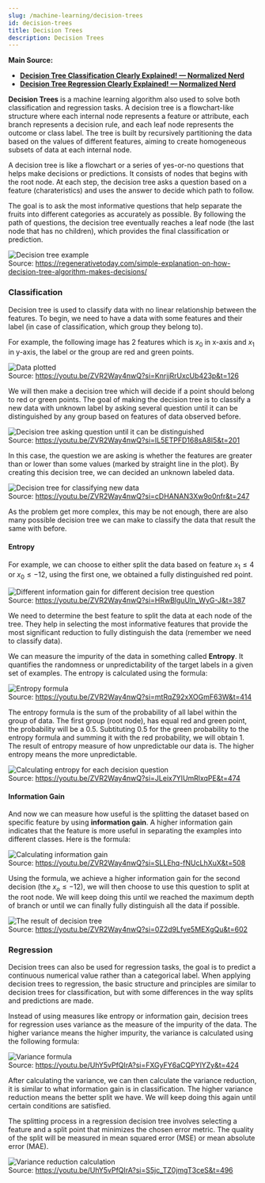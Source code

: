 ```yaml
---
slug: /machine-learning/decision-trees
id: decision-trees
title: Decision Trees
description: Decision Trees
---
```


**Main Source:**

- **[Decision Tree Classification Clearly Explained! — Normalized Nerd](https://youtu.be/ZVR2Way4nwQ?si=tx3IEid6R97igFpY)**
- **[Decision Tree Regression Clearly Explained! — Normalized Nerd](https://youtu.be/UhY5vPfQIrA?si=cis0NaIiQysElvcp)**

**Decision Trees** is a machine learning algorithm also used to solve both classification and regression tasks. A decision tree is a flowchart-like structure where each internal node represents a feature or attribute, each branch represents a decision rule, and each leaf node represents the outcome or class label. The tree is built by recursively partitioning the data based on the values of different features, aiming to create homogeneous subsets of data at each internal node.

A decision tree is like a flowchart or a series of yes-or-no questions that helps make decisions or predictions. It consists of nodes that begins with the root node. At each step, the decision tree asks a question based on a feature (charateristics) and uses the answer to decide which path to follow.

The goal is to ask the most informative questions that help separate the fruits into different categories as accurately as possible. By following the path of questions, the decision tree eventually reaches a leaf node (the last node that has no children), which provides the final classification or prediction.

![Decision tree example](./decision-tree-example.png)  
Source: https://regenerativetoday.com/simple-explanation-on-how-decision-tree-algorithm-makes-decisions/

### Classification

Decision tree is used to classify data with no linear relationship between the features. To begin, we need to have a data with some features and their label (in case of classification, which group they belong to).

For example, the following image has 2 features which is $x_0$ in x-axis and $x_1$ in y-axis, the label or the group are red and green points.

![Data plotted](./data-plotted.png)  
Source: https://youtu.be/ZVR2Way4nwQ?si=KnrjjRrUxcUb423p&t=126

We will then make a decision tree which will decide if a point should belong to red or green points. The goal of making the decision tree is to classify a new data with unknown label by asking several question until it can be distinguished by any group based on features of data observed before.

![Decision tree asking question until it can be distinguished](./decision-tree-classification-example-1.png)  
Source: https://youtu.be/ZVR2Way4nwQ?si=IL5ETPFD168sA8I5&t=201

In this case, the question we are asking is whether the features are greater than or lower than some values (marked by straight line in the plot). By creating this decision tree, we can decided an unknown labeled data.

![Decision tree for classifying new data](./decision-tree-classification-example-2.png)  
Source: https://youtu.be/ZVR2Way4nwQ?si=cDHANAN3Xw9o0nfr&t=247

As the problem get more complex, this may be not enough, there are also many possible decision tree we can make to classify the data that result the same with before.

#### Entropy

For example, we can choose to either split the data based on feature $x_1 \le 4$ or $x_0 \le -12$, using the first one, we obtained a fully distinguished red point.

![Different information gain for different decision tree question](./information-gain.png)  
Source: https://youtu.be/ZVR2Way4nwQ?si=HRwBlguUln_WyG-J&t=387

We need to determine the best feature to split the data at each node of the tree. They help in selecting the most informative features that provide the most significant reduction to fully distinguish the data (remember we need to classify data).

We can measure the impurity of the data in something called **Entropy**. It quantifies the randomness or unpredictability of the target labels in a given set of examples. The entropy is calculated using the formula:

![Entropy formula](./entropy-formula.png)  
Source: https://youtu.be/ZVR2Way4nwQ?si=mtRqZ92xXOGmF63W&t=414

The entropy formula is the sum of the probability of all label within the group of data. The first group (root node), has equal red and green point, the probability will be a 0.5. Subtituting 0.5 for the green probability to the entropy formula and summing it with the red probability, we will obtain 1. The result of entropy measure of how unpredictable our data is. The higher entropy means the more unpredictable.

![Calculating entropy for each decision question](./entropy-calculation.png)  
Source: https://youtu.be/ZVR2Way4nwQ?si=JLeix7YIUmRlxqPE&t=474

#### Information Gain

And now we can measure how useful is the splitting the dataset based on specific feature by using **information gain**. A higher information gain indicates that the feature is more useful in separating the examples into different classes. Here is the formula:

![Calculating information gain](./information-gain-formula.png)  
Source: https://youtu.be/ZVR2Way4nwQ?si=SLLEhq-fNUcLhXuX&t=508

Using the formula, we achieve a higher information gain for the second decision (the $x_o \le -12$), we will then choose to use this question to split at the root node. We will keep doing this until we reached the maximum depth of branch or until we can finally fully distinguish all the data if possible.

![The result of decision tree](./decision-tree-result.png)  
Source: https://youtu.be/ZVR2Way4nwQ?si=0Z2d9Lfye5MEXgQu&t=602

### Regression

Decision trees can also be used for regression tasks, the goal is to predict a continuous numerical value rather than a categorical label. When applying decision trees to regression, the basic structure and principles are similar to decision trees for classification, but with some differences in the way splits and predictions are made.

Instead of using measures like entropy or information gain, decision trees for regression uses variance as the measure of the impurity of the data. The higher variance means the higher impurity, the variance is calculated using the following formula:

![Variance formula](./variance-measure.png)  
Source: https://youtu.be/UhY5vPfQIrA?si=FXGyFY6aCQPYlYZy&t=424

After calculating the variance, we can then calculate the variance reduction, it is similar to what information gain is in classification. The higher variance reduction means the better split we have. We will keep doing this again until certain conditions are satisfied.

The splitting process in a regression decision tree involves selecting a feature and a split point that minimizes the chosen error metric. The quality of the split will be measured in mean squared error (MSE) or mean absolute error (MAE).

![Variance reduction calculation](./variance-calculation.png)  
Source: https://youtu.be/UhY5vPfQIrA?si=S5jc_TZ0jmgT3ceS&t=496
